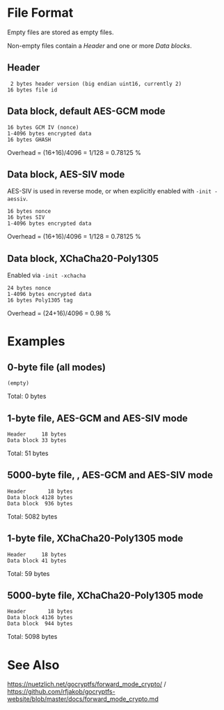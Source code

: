 File Format
===========

Empty files are stored as empty files.

Non-empty files contain a *Header* and one or more *Data blocks*.

Header
------

	 2 bytes header version (big endian uint16, currently 2)
	16 bytes file id

Data block, default AES-GCM mode
--------------------------------

	16 bytes GCM IV (nonce)
	1-4096 bytes encrypted data
	16 bytes GHASH

Overhead = (16+16)/4096 = 1/128 = 0.78125 %

Data block, AES-SIV mode
------------------------

AES-SIV is used in reverse mode, or when explicitly enabled with `-init -aessiv`.

	16 bytes nonce
	16 bytes SIV
	1-4096 bytes encrypted data

Overhead = (16+16)/4096 = 1/128 = 0.78125 %

Data block, XChaCha20-Poly1305
------------------------------

Enabled via `-init -xchacha`

	24 bytes nonce
	1-4096 bytes encrypted data
	16 bytes Poly1305 tag

Overhead = (24+16)/4096 = 0.98 %

Examples
========

0-byte file (all modes)
-----------------------

	(empty)

Total: 0 bytes

1-byte file, AES-GCM and AES-SIV mode
-------------------------------------

	Header     18 bytes
	Data block 33 bytes

Total: 51 bytes

5000-byte file, , AES-GCM and AES-SIV mode
------------------------------------------

	Header       18 bytes
	Data block 4128 bytes
	Data block  936 bytes

Total: 5082 bytes

1-byte file, XChaCha20-Poly1305 mode
------------------------------------

	Header     18 bytes
	Data block 41 bytes

Total: 59 bytes

5000-byte file, XChaCha20-Poly1305 mode
---------------------------------------

	Header       18 bytes
	Data block 4136 bytes
	Data block  944 bytes

Total: 5098 bytes

See Also
========

https://nuetzlich.net/gocryptfs/forward_mode_crypto/ / https://github.com/rfjakob/gocryptfs-website/blob/master/docs/forward_mode_crypto.md
